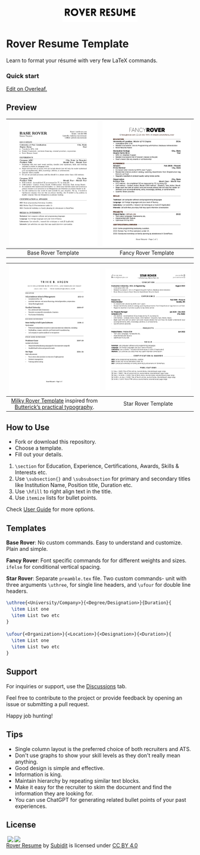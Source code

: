 <div align="center">
  <picture>
    <source media="(prefers-color-scheme: dark)" srcset="/images/Rover-black-bg.jpg">
    <img alt="Daytona logo" src="/images/Rover-white-bg.jpg" width="40%">
  </picture>
</div>

# Rover Resume Template

Learn to format your résumé with very few LaTeX commands. 

### Quick start
[Edit on Overleaf.](https://www.overleaf.com/latex/templates/rover-resume/bpzqtssvfgsn)

## Preview

| [![Base Rover](/images/base-rover.jpg)](/templates/base%20rover/base-rover.pdf) | [![Fancy Rover](/images/fancy-rover.jpg)](/templates/fancy%20rover/fancy-rover.pdf) | 
|:----:|:-----:|
| Base Rover Template | Fancy Rover Template |

| [![Milky Rover](/images/milky-rover.jpg)](/templates/milky%20rover/milky-rover.pdf) | [![Star Rover](/images/star-rover.jpg)](/templates/star%20rover/star-rover.pdf) | 
|:----:| :----:|
| [Milky Rover Template](https://github.com/subidit/rover-resume/tree/main/templates/milky%20rover) inspired from [Butterick’s practical typography](https://practicaltypography.com/resumes.html). | Star Rover Template |


## How to Use

- Fork or download this repository. 
- Choose a template.
- Fill out your details.

1. `\section` for Education, Experience, Certifications, Awards, Skills & Interests etc.
2. Use `\subsection{}` and `\subsubsection` for primary and secondary titles like Institution Name, Position title, Duration etc.
3. Use `\hfill` to right align text in the title.
4. Use `itemize` lists for bullet points.

Check [User Guide](user-guide.md) for more options.

## Templates

**Base Rover**: No custom commands. Easy to understand and customize. Plain and simple.

**Fancy Rover**: Font specific commands for for different weights and sizes. `ifelse` for conditional vertical spacing.

**Star Rover**: Separate `preamble.tex` file. Two custom commands- unit with three arguments `\uthree`, for single line headers, and `\ufour` for double line headers.

```latex
\uthree{<University/Company>}{<Degree/Designation>}{Duration}{
  \item List one
  \item List two etc
}

\ufour{<Organization>}{<Location>}{<Designation>}{<Duration>}{
  \item List one
  \item List two etc
}
```

## Support

For inquiries or support, use the [Discussions](https://github.com/subidit/rover-resume/discussions) tab.

Feel free to contribute to the project or provide feedback by opening an issue or submitting a pull request.

Happy job hunting!

## Tips

- Single column layout is the preferred choice of both recruiters and ATS.
- Don't use graphs to show your skill levels as they don't really mean anything.
- Good design is simple and effective. 
- Information is king. 
- Maintain hierarchy by repeating similar text blocks.
- Make it easy for the recruiter to skim the document and find the information they are looking for.
- You can use ChatGPT for generating related bullet points of your past experiences.

## License

<p xmlns:cc="http://creativecommons.org/ns#" xmlns:dct="http://purl.org/dc/terms/"><img style="height:22px!important;margin-left:3px;vertical-align:text-bottom;" src="https://mirrors.creativecommons.org/presskit/icons/cc.svg?ref=chooser-v1"><img style="height:22px!important;margin-left:3px;vertical-align:text-bottom;" src="https://mirrors.creativecommons.org/presskit/icons/by.svg?ref=chooser-v1"><br><a property="dct:title" rel="cc:attributionURL" href="https://github.com/subidit/rover-resume">Rover Resume</a> by <a rel="cc:attributionURL dct:creator" property="cc:attributionName" href="https://github.com/subidit/">Subidit</a> is licensed under <a href="http://creativecommons.org/licenses/by/4.0/" target="_blank" rel="license noopener noreferrer" style="display:inline-block;">CC BY 4.0</a></p>
